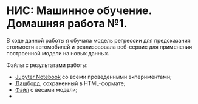 # НИС: Машинное обучение. Домашняя работа №1.

В ходе данной работы я обучала модель регрессии для предсказания стоимости автомобилей и реализововала веб-сервис для применения построенной модели на новых данных. 

Файлы с результатами работы:
- [Jupyter Notebook](https://github.com/karinaaa-ed/ML_HW1_Base_Edigaryan/blob/main/%D0%95%D0%B4%D0%B8%D0%B3%D0%B0%D1%80%D1%8F%D0%BD__AI_HW1_Regression_with_inference_base_ipynb_.ipynb) со всеми проведенными экпериментами; 
- [Дашборд](https://github.com/karinaaa-ed/ML_HW1_Base_Edigaryan/blob/main/df_train_report.html), сохраненный в HTML-формате;
- [Файл](https://github.com/karinaaa-ed/ML_HW1_Base_Edigaryan/blob/main/model_weights.pkl) с весами модели;
- 
